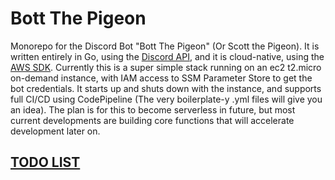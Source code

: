 # Bott The Pigeon

Monorepo for the Discord Bot "Bott The Pigeon" (Or Scott the Pigeon). It is written entirely in Go, using the [Discord API](https://github.com/bwmarrin/discordgo), and it is cloud-native, using the [AWS SDK](https://github.com/aws/aws-sdk-go). Currently this is a super simple stack running on an ec2 t2.micro on-demand instance, with IAM access to SSM Parameter Store to get the bot credentials. It starts up and shuts down with the instance, and supports full CI/CD using CodePipeline (The very boilerplate-y .yml files will give you an idea). The plan is for this to become serverless in future, but most current developments are building core functions that will accelerate development later on.

## [TODO LIST](https://github.com/orgs/BottThePigeon/projects/1)